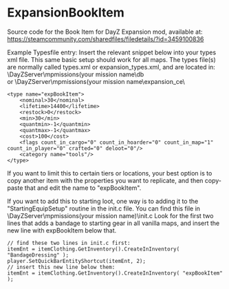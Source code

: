 # ExpansionBookItem
Source code for the Book Item for DayZ Expansion mod, available at:
https://steamcommunity.com/sharedfiles/filedetails/?id=3459100836

Example Typesfile entry:
Insert the relevant snippet below into your types xml file. This same basic setup should work for all maps. The types file(s) are normally called types.xml or expansion_types.xml, and are located in:
		\DayZServer\mpmissions\(your mission name\db\
or 	\DayZServer\mpmissions\(your mission name\expansion_ce\

	<type name="expBookItem">
        <nominal>30</nominal>
        <lifetime>14400</lifetime>
        <restock>0</restock>
        <min>30</min>
        <quantmin>-1</quantmin>
        <quantmax>-1</quantmax>
        <cost>100</cost>
        <flags count_in_cargo="0" count_in_hoarder="0" count_in_map="1" count_in_player="0" crafted="0" deloot="0"/>
        <category name="tools"/>
    </type>
	
If you want to limit this to certain tiers or locations, your best option is to copy another item with the properties you want to replicate, and then copy-paste that and edit the name to "expBookItem".

If you want to add this to starting loot, one way is to adding it to the "StartingEquipSetup" routine in the init.c file. 	You can find this file in \DayZServer\mpmissions\(your mission name)\init.c Look for the first two lines that adds a bandage to starting gear in all vanilla maps, and insert the new line with expBookItem below that.
	
	// find these two lines in init.c first:
	itemEnt = itemClothing.GetInventory().CreateInInventory( "BandageDressing" );
	player.SetQuickBarEntityShortcut(itemEnt, 2);
	// insert this new line below them:
	itemEnt = itemClothing.GetInventory().CreateInInventory( "expBookItem" );
